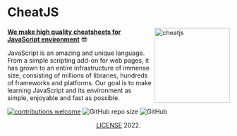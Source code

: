# CheatJS

<img src="https://i.ibb.co/TrmSrGx/cheatjs-logo-v1.jpg" alt="cheatjs" width="170px" align="right" />

**[We make high quality cheatsheets for JavaScript environment](https://yurace.gitbook.io/cheatjs/)** :sunglasses:

JavaScript is an amazing and unique language. From a simple scripting add-on for web pages, it has grown to an entire infrastructure of immense size, consisting of millions of libraries, hundreds of frameworks and platforms. Our goal is to make learning JavaScript and its environment as simple, enjoyable and fast as possible.

[![contributions welcome](https://img.shields.io/badge/contributions-welcome-brightgreen.svg?style=flat)](https://github.com/cheatjs/cheat/issues)
![GitHub repo size](https://img.shields.io/github/repo-size/cheatjs/cheat?color=blue)
![GitHub](https://img.shields.io/github/license/cheatjs/cheat?color=green)

<div align="center"><a href="https://github.com/cheatjs/cheat/blob/master/LICENSE">LICENSE</a> 2022.</div>
